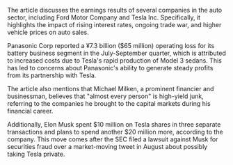 The article discusses the earnings results of several companies in the auto sector, including Ford Motor Company and Tesla Inc. Specifically, it highlights the impact of rising interest rates, ongoing trade war, and higher vehicle prices on auto sales.

Panasonic Corp reported a ¥7.3 billion ($65 million) operating loss for its battery business segment in the July-September quarter, which is attributed to increased costs due to Tesla's rapid production of Model 3 sedans. This has led to concerns about Panasonic's ability to generate steady profits from its partnership with Tesla.

The article also mentions that Michael Milken, a prominent financier and businessman, believes that "almost every person" is high-yield junk, referring to the companies he brought to the capital markets during his financial career.

Additionally, Elon Musk spent $10 million on Tesla shares in three separate transactions and plans to spend another $20 million more, according to the company. This move comes after the SEC filed a lawsuit against Musk for securities fraud over a market-moving tweet in August about possibly taking Tesla private.